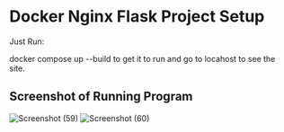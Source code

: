 # Docker Nginx Flask Project Setup

Just Run:

docker compose up --build to get it to run and go to locahost to see the site.

## Screenshot of Running Program

![Screenshot (59)](https://user-images.githubusercontent.com/98161365/155244501-6630100c-4ae5-44cd-9dee-b9635aea0563.png)
![Screenshot (60)](https://user-images.githubusercontent.com/98161365/155244502-5652b5ce-e2c8-4572-bc45-46337e54457e.png)

